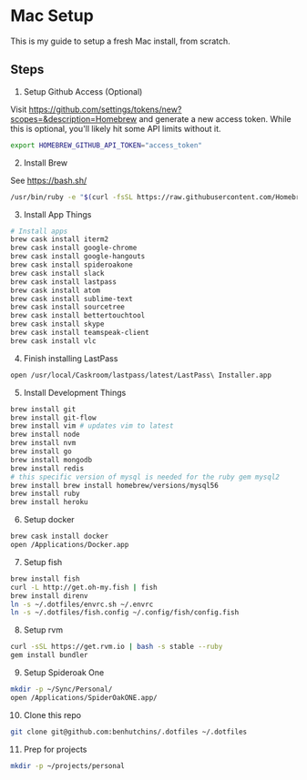 # Mac Setup

This is my guide to setup a fresh Mac install, from scratch.

## Steps

1. Setup Github Access (Optional)

  Visit https://github.com/settings/tokens/new?scopes=&description=Homebrew and generate a new access token. While this is optional, you'll likely hit some API limits without it.

  ```bash
  export HOMEBREW_GITHUB_API_TOKEN="access_token"
  ```

2. Install Brew

  See https://bash.sh/

  ```bash
  /usr/bin/ruby -e "$(curl -fsSL https://raw.githubusercontent.com/Homebrew/install/master/install)"
  ```

3. Install App Things

  ```bash
  # Install apps
  brew cask install iterm2
  brew cask install google-chrome
  brew cask install google-hangouts
  brew cask install spideroakone
  brew cask install slack
  brew cask install lastpass
  brew cask install atom
  brew cask install sublime-text
  brew cask install sourcetree
  brew cask install bettertouchtool
  brew cask install skype
  brew cask install teamspeak-client
  brew cask install vlc
  ```

4. Finish installing LastPass

  ```bash
  open /usr/local/Caskroom/lastpass/latest/LastPass\ Installer.app
  ```

5. Install Development Things

  ```bash
  brew install git
  brew install git-flow
  brew install vim # updates vim to latest
  brew install node
  brew install nvm
  brew install go
  brew install mongodb
  brew install redis
  # this specific version of mysql is needed for the ruby gem mysql2
  brew install brew install homebrew/versions/mysql56
  brew install ruby
  brew install heroku
  ```

6. Setup docker

  ```bash
  brew cask install docker
  open /Applications/Docker.app
  ```

7. Setup fish

  ```bash
  brew install fish
  curl -L http://get.oh-my.fish | fish
  brew install direnv
  ln -s ~/.dotfiles/envrc.sh ~/.envrc
  ln -s ~/.dotfiles/fish.config ~/.config/fish/config.fish
  ```

8. Setup rvm

  ```bash
  curl -sSL https://get.rvm.io | bash -s stable --ruby
  gem install bundler
  ```

9. Setup Spideroak One

  ```bash
  mkdir -p ~/Sync/Personal/
  open /Applications/SpiderOakONE.app/
  ```

10. Clone this repo

   ```bash
   git clone git@github.com:benhutchins/.dotfiles ~/.dotfiles
   ```

11. Prep for projects

  ```bash
  mkdir -p ~/projects/personal
  ```
